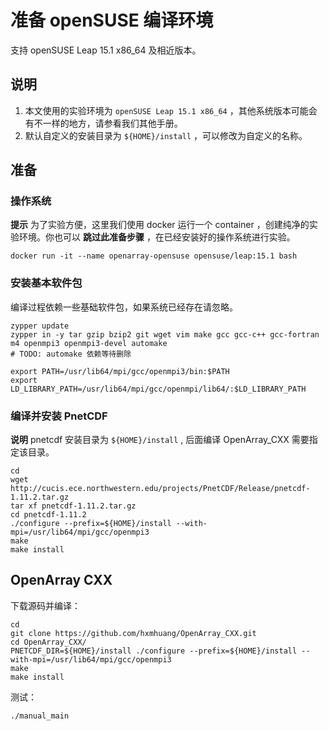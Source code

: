 # 准备 openSUSE 编译环境

支持 openSUSE Leap 15.1 x86_64 及相近版本。

## 说明

1. 本文使用的实验环境为 `openSUSE Leap 15.1 x86_64` ，其他系统版本可能会有不一样的地方，请参看我们其他手册。
2. 默认自定义的安装目录为 `${HOME}/install` ，可以修改为自定义的名称。

## 准备

### 操作系统

**提示** 为了实验方便，这里我们使用 docker 运行一个 container ，创建纯净的实验环境。你也可以 **跳过此准备步骤** ，在已经安装好的操作系统进行实验。

```shell
docker run -it --name openarray-opensuse opensuse/leap:15.1 bash
```

### 安装基本软件包

编译过程依赖一些基础软件包，如果系统已经存在请忽略。

```shell
zypper update
zypper in -y tar gzip bzip2 git wget vim make gcc gcc-c++ gcc-fortran m4 openmpi3 openmpi3-devel automake
# TODO: automake 依赖等待删除

export PATH=/usr/lib64/mpi/gcc/openmpi3/bin:$PATH
export LD_LIBRARY_PATH=/usr/lib64/mpi/gcc/openmpi/lib64/:$LD_LIBRARY_PATH
```

### 编译并安装 PnetCDF

**说明** pnetcdf 安装目录为 `${HOME}/install` , 后面编译 OpenArray_CXX 需要指定该目录。

```shell
cd
wget http://cucis.ece.northwestern.edu/projects/PnetCDF/Release/pnetcdf-1.11.2.tar.gz
tar xf pnetcdf-1.11.2.tar.gz
cd pnetcdf-1.11.2
./configure --prefix=${HOME}/install --with-mpi=/usr/lib64/mpi/gcc/openmpi3
make
make install
```

## OpenArray CXX

下载源码并编译：

```shell
cd
git clone https://github.com/hxmhuang/OpenArray_CXX.git
cd OpenArray_CXX/
PNETCDF_DIR=${HOME}/install ./configure --prefix=${HOME}/install --with-mpi=/usr/lib64/mpi/gcc/openmpi3
make
make install
```

测试：

```shell
./manual_main
```

